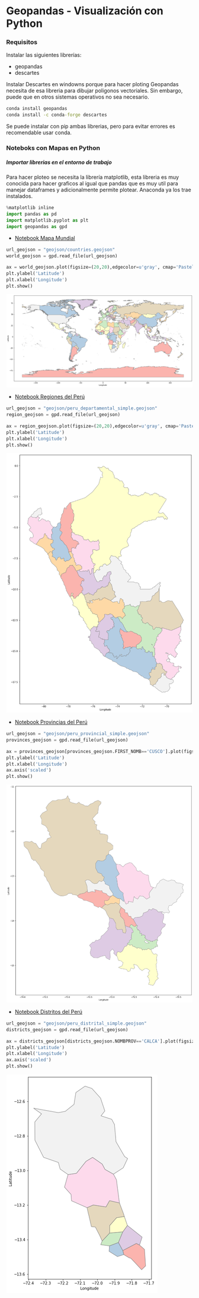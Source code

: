 # Geopandas - Visualización con Python

### Requisitos
Instalar las siguientes librerías:
+ geopandas
+ descartes

Instalar Descartes en windowns porque para hacer ploting Geopandas necesita de esa libreria para dibujar poligonos vectoriales. Sin embargo, puede que en otros sistemas operativos no sea necesario.

```cmd
conda install geopandas
conda install -c conda-forge descartes
```
Se puede instalar con pip ambas librerias, pero para evitar errores es recomendable usar conda.

### Noteboks con Mapas en Python

##### Importar librerias en el entorno de trabajo

Para hacer ploteo se necesita la librería matplotlib, esta libreria es muy conocida para hacer graficos al igual que pandas que es muy util para manejar dataframes y adicionalmente permite plotear. Anaconda ya los trae instalados.

```python
%matplotlib inline
import pandas as pd
import matplotlib.pyplot as plt
import geopandas as gpd
```

+ [Notebook Mapa Mundial](https://github.com/NoeMelo/geopandas-visualizacion/blob/master/geopandas_world.ipynb)

```python
url_geojson = "geojson/countries.geojson"
world_geojson = gpd.read_file(url_geojson)
```
```python
ax = world_geojson.plot(figsize=(20,20),edgecolor=u'gray', cmap='Pastel1')
plt.ylabel('Latitude')
plt.xlabel('Longitude')
plt.show()
```

![alt text](https://github.com/NoeMelo/geopandas-visualizacion/blob/master/data/images/world.png)

+ [Notebook Regiones del Perú](https://github.com/NoeMelo/geopandas-visualizacion/blob/master/geopandas_regions.ipynb)

```python
url_geojson = "geojson/peru_departamental_simple.geojson"
region_geojson = gpd.read_file(url_geojson)
```
```python
ax = region_geojson.plot(figsize=(20,20),edgecolor=u'gray', cmap='Pastel1')
plt.ylabel('Latitude')
plt.xlabel('Longitude')
plt.show()
```
![alt text](https://github.com/NoeMelo/geopandas-visualizacion/blob/master/data/images/regiones.png)

+ [Notebook Provincias del Perú](https://github.com/NoeMelo/geopandas-visualizacion/blob/master/geopandas_provinces.ipynb)

```python
url_geojson = "geojson/peru_provincial_simple.geojson"
provinces_geojson = gpd.read_file(url_geojson)
```
```python
ax = provinces_geojson[provinces_geojson.FIRST_NOMB=='CUSCO'].plot(figsize=(20,20),edgecolor=u'gray', cmap='Pastel1')
plt.ylabel('Latitude')
plt.xlabel('Longitude')
ax.axis('scaled')
plt.show()
```

![alt text](https://github.com/NoeMelo/geopandas-visualizacion/blob/master/data/images/provincias.png)

+ [Notebook Distritos del Perú](https://github.com/NoeMelo/geopandas-visualizacion/blob/master/geopandas_districts.ipynb)

```python
url_geojson = "geojson/peru_distrital_simple.geojson"
districts_geojson = gpd.read_file(url_geojson)
```
```python
ax = districts_geojson[districts_geojson.NOMBPROV=='CALCA'].plot(figsize=(10,10),edgecolor=u'gray', cmap='Pastel1')
plt.ylabel('Latitude')
plt.xlabel('Longitude')
ax.axis('scaled')
plt.show()
```

![alt text](https://github.com/NoeMelo/geopandas-visualizacion/blob/master/data/images/distritos.png)

